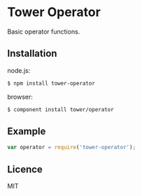 # Tower Operator

Basic operator functions.

## Installation

node.js:

```bash
$ npm install tower-operator
```

browser:

```bash
$ component install tower/operator
```

## Example

```js
var operator = require('tower-operator');
```

## Licence

MIT